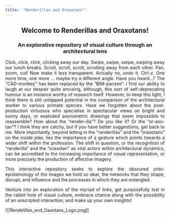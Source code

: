 ```yaml
---
title: '"Renderillas and Oraxotans"'
---
```

 ## <p align= "center">Welcome to Renderillas and Oraxotans! </p>
 ### <p align= "center"> An explorative repository of visual culture through an architectural lens</p>
  <p align="justify">Click, click, click, clicking away our day. Swipe, swipe, swipe, swiping away our lunch breaks. Scroll, scroll, scroll, scrolling away from each other. Pan, zoom, cut! Now make it less transparent. Actually no, undo it. Ctrl-z. One more time, one more … maybe try a different angle. Have you heard…? The “CAD-monkey” has been replaced by the “BIM-panzee”. I find our ability to laugh at our despair quite amusing, although, this sort of self-deprecating humour is an instance worthy of research itself. However, to keep this light, I think there is still untapped potential in the comparison of the architectural worker to various primate species. Have we forgotten about the post-production virtuosos who specialise in spectacular views on bright and sunny days, or exploded axonometric drawings that seem impossible to reassemble? How about the “render-illa”? Do you like it? Or the “or-axo-tan”? I think they are catchy, but if you have better suggestions, get back to me. More importantly, beyond letting in the “renderillas” and the “oraxotans” on the inside joke, lies the importance of a gesture which points towards a wider shift within the profession. The shift in question, or the recognition of “renderilla” and the “oraxotan” as vital actors within architectural dynamics, can be accredited to the increasing importance of visual representation, or more precisely the production of affective imagery. </p>
<p align="justify">This interactive repository seeks to explore the obscured onto-epistemology of the images we hold so dear, the networks that they shape, disrupt, and influence and the processes in which they are entangled.</p>
  
 <p align="justify">Venture into an exploration of the myriad of links, get purposefully lost in the rabbit hole of visual culture, embrace chance along with the possibility of an unscripted interaction, and make up your own insights! </p> 

![[Rendelillas_and_Oaxotans_Logo.png]]



